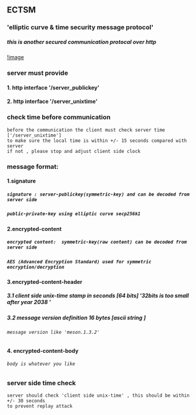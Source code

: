 ## ECTSM

### 'elliptic curve & time security message protocol'
##### this is another secured communication protocal over http

[!image](https://github.com/daqnext/ECTSM/blob/main/concept.png)


### server must provide 
#### 1. http interface '/server_publickey'
#### 2. http interface '/server_unixtime'


### check time before communication
```
before the communication the client must check server time ['/server_unixtime'] 
to make sure the local time is within +/- 15 seconds compared with server
if not , please stop and adjust client side clock
```

### message format:

#### 1.signature 
##### ``` signature : server-publickey(symmetric-key) and can be decoded from server side  ```
##### ``` public-private-key using elliptic curve secp256k1 ```
#### 2.encrypted-content
##### ``` encrypted content:  symmetric-key(raw content) can be decoded from server side ```
##### ``` AES (Advanced Encryption Standard) used for symmetric encryption/decryption ```
#### 3.encrypted-content-header
##### 3.1 client side unix-time stamp in seconds [64 bits] '32bits is too small after year 2038 '
##### 3.2 message version definition 16 bytes [ascii string ]
###### ``` message version like 'meson.1.3.2'  ```
#### 4. encrypted-content-body 
###### ``` body is whatever you like ```


### server side time check
```
server should check 'client side unix-time' , this should be within +/- 30 seconds
to prevent replay attack
```





